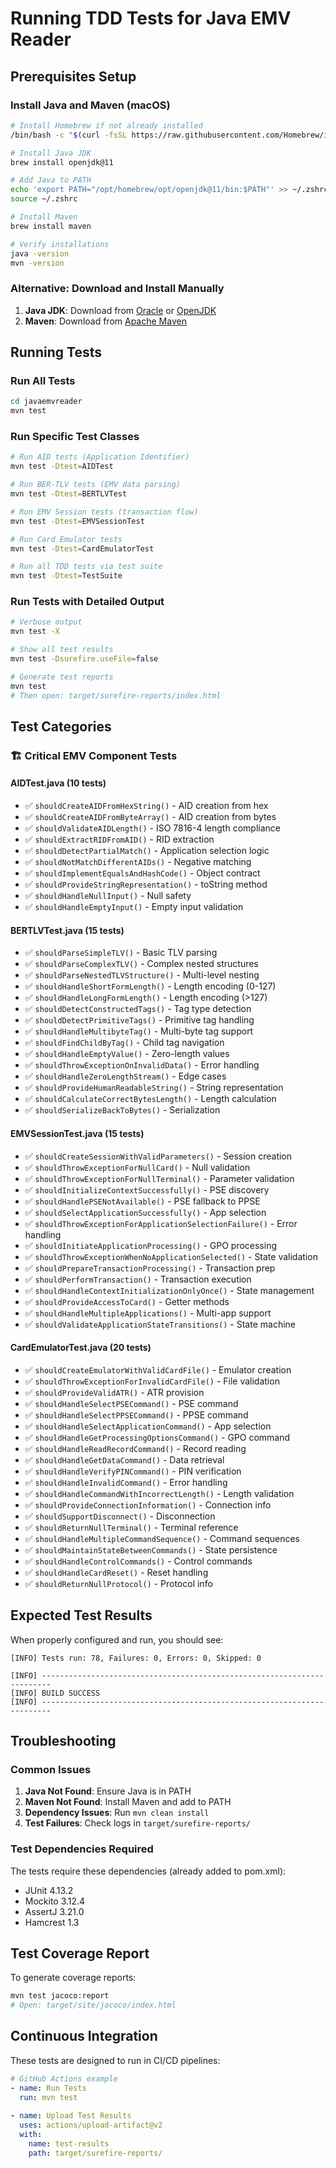 # Running TDD Tests for Java EMV Reader

## Prerequisites Setup

### Install Java and Maven (macOS)

```bash
# Install Homebrew if not already installed
/bin/bash -c "$(curl -fsSL https://raw.githubusercontent.com/Homebrew/install/HEAD/install.sh)"

# Install Java JDK
brew install openjdk@11

# Add Java to PATH
echo 'export PATH="/opt/homebrew/opt/openjdk@11/bin:$PATH"' >> ~/.zshrc
source ~/.zshrc

# Install Maven
brew install maven

# Verify installations
java -version
mvn -version
```

### Alternative: Download and Install Manually

1. **Java JDK**: Download from [Oracle](https://www.oracle.com/java/technologies/downloads/) or [OpenJDK](https://openjdk.org/)
2. **Maven**: Download from [Apache Maven](https://maven.apache.org/download.cgi)

## Running Tests

### Run All Tests
```bash
cd javaemvreader
mvn test
```

### Run Specific Test Classes
```bash
# Run AID tests (Application Identifier)
mvn test -Dtest=AIDTest

# Run BER-TLV tests (EMV data parsing)
mvn test -Dtest=BERTLVTest

# Run EMV Session tests (transaction flow)
mvn test -Dtest=EMVSessionTest

# Run Card Emulator tests
mvn test -Dtest=CardEmulatorTest

# Run all TDD tests via test suite
mvn test -Dtest=TestSuite
```

### Run Tests with Detailed Output
```bash
# Verbose output
mvn test -X

# Show all test results
mvn test -Dsurefire.useFile=false

# Generate test reports
mvn test
# Then open: target/surefire-reports/index.html
```

## Test Categories

### 🏗️ **Critical EMV Component Tests**

#### AIDTest.java (10 tests)
- ✅ `shouldCreateAIDFromHexString()` - AID creation from hex
- ✅ `shouldCreateAIDFromByteArray()` - AID creation from bytes  
- ✅ `shouldValidateAIDLength()` - ISO 7816-4 length compliance
- ✅ `shouldExtractRIDFromAID()` - RID extraction
- ✅ `shouldDetectPartialMatch()` - Application selection logic
- ✅ `shouldNotMatchDifferentAIDs()` - Negative matching
- ✅ `shouldImplementEqualsAndHashCode()` - Object contract
- ✅ `shouldProvideStringRepresentation()` - toString method
- ✅ `shouldHandleNullInput()` - Null safety
- ✅ `shouldHandleEmptyInput()` - Empty input validation

#### BERTLVTest.java (15 tests)  
- ✅ `shouldParseSimpleTLV()` - Basic TLV parsing
- ✅ `shouldParseComplexTLV()` - Complex nested structures
- ✅ `shouldParseNestedTLVStructure()` - Multi-level nesting
- ✅ `shouldHandleShortFormLength()` - Length encoding (0-127)
- ✅ `shouldHandleLongFormLength()` - Length encoding (>127)
- ✅ `shouldDetectConstructedTags()` - Tag type detection
- ✅ `shouldDetectPrimitiveTags()` - Primitive tag handling
- ✅ `shouldHandleMultibyteTag()` - Multi-byte tag support
- ✅ `shouldFindChildByTag()` - Child tag navigation
- ✅ `shouldHandleEmptyValue()` - Zero-length values
- ✅ `shouldThrowExceptionOnInvalidData()` - Error handling
- ✅ `shouldHandleZeroLengthStream()` - Edge cases
- ✅ `shouldProvideHumanReadableString()` - String representation
- ✅ `shouldCalculateCorrectBytesLength()` - Length calculation
- ✅ `shouldSerializeBackToBytes()` - Serialization

#### EMVSessionTest.java (15 tests)
- ✅ `shouldCreateSessionWithValidParameters()` - Session creation
- ✅ `shouldThrowExceptionForNullCard()` - Null validation
- ✅ `shouldThrowExceptionForNullTerminal()` - Parameter validation
- ✅ `shouldInitializeContextSuccessfully()` - PSE discovery
- ✅ `shouldHandlePSENotAvailable()` - PSE fallback to PPSE
- ✅ `shouldSelectApplicationSuccessfully()` - App selection
- ✅ `shouldThrowExceptionForApplicationSelectionFailure()` - Error handling
- ✅ `shouldInitiateApplicationProcessing()` - GPO processing
- ✅ `shouldThrowExceptionWhenNoApplicationSelected()` - State validation
- ✅ `shouldPrepareTransactionProcessing()` - Transaction prep
- ✅ `shouldPerformTransaction()` - Transaction execution
- ✅ `shouldHandleContextInitializationOnlyOnce()` - State management
- ✅ `shouldProvideAccessToCard()` - Getter methods
- ✅ `shouldHandleMultipleApplications()` - Multi-app support
- ✅ `shouldValidateApplicationStateTransitions()` - State machine

#### CardEmulatorTest.java (20 tests)
- ✅ `shouldCreateEmulatorWithValidCardFile()` - Emulator creation
- ✅ `shouldThrowExceptionForInvalidCardFile()` - File validation
- ✅ `shouldProvideValidATR()` - ATR provision
- ✅ `shouldHandleSelectPSECommand()` - PSE command
- ✅ `shouldHandleSelectPPSECommand()` - PPSE command
- ✅ `shouldHandleSelectApplicationCommand()` - App selection
- ✅ `shouldHandleGetProcessingOptionsCommand()` - GPO command
- ✅ `shouldHandleReadRecordCommand()` - Record reading
- ✅ `shouldHandleGetDataCommand()` - Data retrieval
- ✅ `shouldHandleVerifyPINCommand()` - PIN verification
- ✅ `shouldHandleInvalidCommand()` - Error handling
- ✅ `shouldHandleCommandWithIncorrectLength()` - Length validation
- ✅ `shouldProvideConnectionInformation()` - Connection info
- ✅ `shouldSupportDisconnect()` - Disconnection
- ✅ `shouldReturnNullTerminal()` - Terminal reference
- ✅ `shouldHandleMultipleCommandSequence()` - Command sequences
- ✅ `shouldMaintainStateBetweenCommands()` - State persistence
- ✅ `shouldHandleControlCommands()` - Control commands
- ✅ `shouldHandleCardReset()` - Reset handling
- ✅ `shouldReturnNullProtocol()` - Protocol info

## Expected Test Results

When properly configured and run, you should see:

```
[INFO] Tests run: 78, Failures: 0, Errors: 0, Skipped: 0

[INFO] ------------------------------------------------------------------------
[INFO] BUILD SUCCESS
[INFO] ------------------------------------------------------------------------
```

## Troubleshooting

### Common Issues

1. **Java Not Found**: Ensure Java is in PATH
2. **Maven Not Found**: Install Maven and add to PATH  
3. **Dependency Issues**: Run `mvn clean install`
4. **Test Failures**: Check logs in `target/surefire-reports/`

### Test Dependencies Required

The tests require these dependencies (already added to pom.xml):
- JUnit 4.13.2
- Mockito 3.12.4  
- AssertJ 3.21.0
- Hamcrest 1.3

## Test Coverage Report

To generate coverage reports:
```bash
mvn test jacoco:report
# Open: target/site/jacoco/index.html
```

## Continuous Integration

These tests are designed to run in CI/CD pipelines:
```yaml
# GitHub Actions example
- name: Run Tests
  run: mvn test
  
- name: Upload Test Results
  uses: actions/upload-artifact@v2
  with:
    name: test-results
    path: target/surefire-reports/
``` 